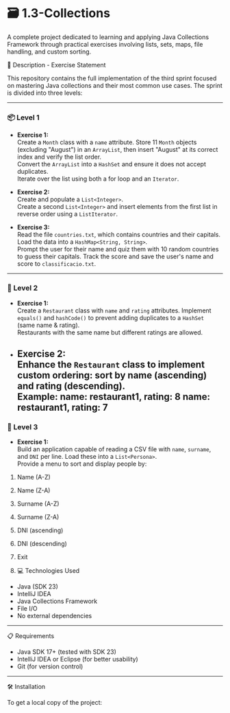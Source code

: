 # 🗃️ 1.3-Collections
A complete project dedicated to learning and applying Java Collections Framework through practical exercises involving lists, sets, maps, file handling, and custom sorting.

📄 Description - Exercise Statement

This repository contains the full implementation of the third sprint focused on mastering Java collections and their most common use cases. The sprint is divided into three levels:

---

### 📦 Level 1

- **Exercise 1:**  
  Create a `Month` class with a `name` attribute. Store 11 `Month` objects (excluding "August") in an `ArrayList`, then insert "August" at its correct index and verify the list order.  
  Convert the `ArrayList` into a `HashSet` and ensure it does not accept duplicates.  
  Iterate over the list using both a for loop and an `Iterator`.

- **Exercise 2:**  
  Create and populate a `List<Integer>`.  
  Create a second `List<Integer>` and insert elements from the first list in reverse order using a `ListIterator`.

- **Exercise 3:**  
  Read the file `countries.txt`, which contains countries and their capitals. Load the data into a `HashMap<String, String>`.  
  Prompt the user for their name and quiz them with 10 random countries to guess their capitals. Track the score and save the user's name and score to `classificacio.txt`.

---

### 🏨 Level 2

- **Exercise 1:**  
  Create a `Restaurant` class with `name` and `rating` attributes. Implement `equals()` and `hashCode()` to prevent adding duplicates to a `HashSet` (same name & rating).  
  Restaurants with the same name but different ratings are allowed.

- **Exercise 2:**  
  Enhance the `Restaurant` class to implement custom ordering: sort by name (ascending) and rating (descending).  
  Example:
  name: restaurant1, rating: 8
  name: restaurant1, rating: 7
  ---
### 👥 Level 3

- **Exercise 1:**  
Build an application capable of reading a CSV file with `name`, `surname`, and `DNI` per line. Load these into a `List<Persona>`.  
Provide a menu to sort and display people by:

1. Name (A-Z)  
2. Name (Z-A)  
3. Surname (A-Z)  
4. Surname (Z-A)  
5. DNI (ascending)  
6. DNI (descending)  
0. Exit

1. 💻 Technologies Used

- Java (SDK 23)
- IntelliJ IDEA
- Java Collections Framework
- File I/O
- No external dependencies

---

📋 Requirements

- Java SDK 17+ (tested with SDK 23)
- IntelliJ IDEA or Eclipse (for better usability)
- Git (for version control)

---

🛠️ Installation

To get a local copy of the project:

```bash
